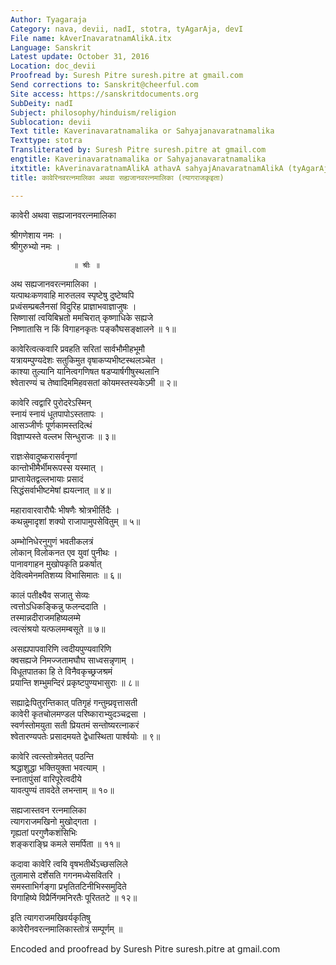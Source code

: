 ```yaml
---
Author: Tyagaraja
Category: nava, devii, nadI, stotra, tyAgarAja, devI
File name: kAverInavaratnamAlikA.itx
Language: Sanskrit
Latest update: October 31, 2016
Location: doc_devii
Proofread by: Suresh Pitre suresh.pitre at gmail.com
Send corrections to: Sanskrit@cheerful.com
Site access: https://sanskritdocuments.org
SubDeity: nadI
Subject: philosophy/hinduism/religion
Sublocation: devii
Text title: Kaverinavaratnamalika or Sahyajanavaratnamalika
Texttype: stotra
Transliterated by: Suresh Pitre suresh.pitre at gmail.com
engtitle: Kaverinavaratnamalika or Sahyajanavaratnamalika
itxtitle: kAverinavaratnamAlikA athavA sahyajAnavaratnamAlikA (tyAgarAjakRitA)
title: कावेरिनवरत्नमालिका अथवा सह्यजानवरत्नमालिका (त्यागराजकृइता)

---
```

  
 कावेरी अथवा सह्यजानवरत्नमालिका   
  
श्रीगणेशाय नमः ।  
श्रीगुरुभ्यो नमः ।  
  
                  ॥ श्रीः ॥  
  
अथ सह्यजानवरत्नमालिका ।  
यत्पाथःकणवाहि मारुतलव स्पृष्टेषु दुष्टेष्वपि  
प्रध्वंसम्प्रबलैनसां विदुरिह प्राज्ञाभवाज्ञाजुषः ।  
सिष्णासां त्वयिबिभ्रतो ममचिरात् कृष्णाधिके सह्यजे  
निष्णातासि न किं विगाहनकृतः पङ्कौघसङ्क्षालने ॥ १॥  
  
कावेरित्वत्कवारि प्रवहति सरितां सार्वभौमीहभूमौ  
यत्रायम्पुण्यदेशः सतुकिमुत वृषाकप्यभीष्टस्थलञ्चेत ।  
काश्या तुल्यानि यानित्वगणिषत षडप्यार्षगीषुस्थलानि  
श्वेतारण्यं च तेष्वादिममिहवसतां कोयमस्तस्यकेऽमी ॥ २॥  
  
कावेरि त्वद्वारि पुरोदरेऽस्मिन्  
स्नायं स्नायं धूतपापोऽस्ततापः ।  
आसञ्जीर्णः पूर्णकामस्तदित्थं  
विज्ञाप्यस्ते वल्लभ सिन्धुराजः ॥ ३॥  
  
राज्ञःसेवादुष्करासर्वनॄणां  
कान्तोभीमैर्भीमरूपस्स यस्मात् ।  
प्राप्तायेतद्वल्लभायाः प्रसादं  
सिद्धंसर्वाभीष्टमेषां ह्ययत्नात् ॥ ४॥  
  
महारावारवारौघैः भीषणैः श्रोत्रभीर्तिदैः ।  
कथन्नुमादृशां शक्यो राजापामुपसेवितुम् ॥ ५॥  
  
अम्भोनिधेरनुगुणं भवतीकलत्रं  
लोकान् विलोकनत एव युवां पुनीथः ।  
पानावगाहन मुखोपकृति प्रकर्षात्  
देवित्वमेनमतिशय्य विभासिमातः ॥ ६॥  
  
कालं पतीक्ष्यैव सजातु सेव्यः  
त्वत्तोऽधिकङ्किन्नु फलन्ददाति ।  
तस्मान्नदीराजमहिष्यलम्मे  
त्वत्संश्रयो यत्फलमम्बसूते ॥ ७॥  
  
असह्यपापवारिणि त्वदीयपुण्यवारिणि  
क्वसह्यजे निमज्जतामघौघ साध्वसन्नृणाम् ।  
विधूतपातका हि ते विनैवकृच्छ्रजश्रमं  
प्रयान्ति शम्भुमन्दिरं प्रकृष्टपुण्यभासुराः ॥ ८॥  
  
सह्याद्रेःपितुरन्तिकात् पतिगृहं गन्तुम्प्रवृत्तासती  
कावेरी कृतचोलमण्डल परिष्काराभ्युदञ्चद्रसा ।  
स्वर्णस्तोमयुता सती प्रियतमं सन्तोष्यरत्नाकरं  
श्वेतारण्यपतेः प्रसादमयते द्वेधास्थिता पार्श्वयोः ॥ ९॥  
  
कावेरि त्वत्स्तोत्रमेतत् पठन्ति   
श्रद्धाशुद्धा भक्तियुक्ता भवत्याम् ।  
स्नातापुंसां वारिपूरेत्वदीये  
यावत्पुण्यं तावदेते लभन्ताम् ॥ १०॥  
  
सह्यजास्तवन रत्नमालिका   
त्यागराजमखिनो मुखोद्गता ।  
गृह्यतां परगुणैकशंसिभिः   
शङ्कराङ्घ्रि कमले समर्पिता ॥ ११॥  
  
कदावा कावेरि त्वयि वृषभतीर्थेऽच्छसलिले   
तुलामासे दर्शेसति गगनमध्येसवितरि ।  
समस्ताभिर्गङ्गा प्रभृतितटिनीभिस्समुदिते    
विगाहिष्ये विप्रैर्निगमनिरतैः पूरिततटे ॥ १२॥  
  
इति त्यागराजमखिवर्यकृतिषु   
कावेरीनवरत्नमालिकास्तोत्रं सम्पूर्णम् ॥  
  
  
Encoded and proofread by Suresh Pitre suresh.pitre at gmail.com  
  
